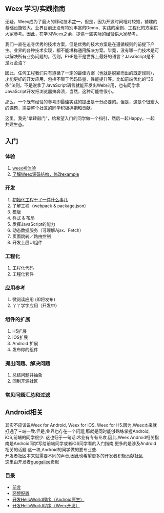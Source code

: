 ## Weex 学习/实践指南
无疑，Weex成为了最火的移动技术**之一**，但是，因为开源时间相对较短，铺建的基础设施较大。业界目前还没有特别丰富的Demo、实践的案例、工程化的方案供大家参考。因此，在学习Weex之余，提供一些实际的经验供大家参考。             

我们一直在追寻优秀的技术方案，但是优秀的技术方案是在遵循规则的前提下产生。业界的各种技术实现，都不能堪称通用解决方案。毕竟，没有哪一门技术是可以解决所有业务问题的。否则，PHP是不是世界上最好的语言？JavaScript是不是万金油？ 
     
因此，任何工程我们只有遵循了一定的最佳方案（也就是脱颖而出的既定规则），才能更好的开发应用，包括不限于代码质量、性能提升等。比如前端优化的“36条”法则。不是说拿了JavaScript语言就能开发出Web应用，也有同学拿JavaScript开发把浏览器搞奔溃，当然，这种可能性很小。
     
那么，一个既有经验的参考即最佳实践的提出是十分必要的。但是，这是个很宏大的课题，需要整个社区的同学积极拥抱和贡献。

这里，我先"拿砖敲门"，给希望入门的同学做一个指引，然后一起Happy，一起共建生态。        


## 入门     
### 体验         
1. [weex初体验](http://vczero.github.io/weex/001_helloworld.html)      
2. [了解Weex源码结构，修改example](http://vczero.github.io/weex/002_modify_example.html)       

### 开发 
1. [初始化工程干了一件什么事儿](http://vczero.github.io/weex/003_init_project.html)                       
2. 了解工程（webpack & package.json）    
3. 模版   
4. 样式 & 布局  
5. 发挥JavaScript的能力     
6. 动态数据服务（可理解Ajax、Fetch）      
7. 页面跳转／路由控制    
8. 开发上层UI组件     

### 工程化
1. 工程化代码       
2. 工程化套件         

### 应用参考        
1. 微阅读应用 (即将发布)         
2. 丫丫学字应用（开发中）         

### 组件的扩展   
1. H5扩展     
2. iOS扩展    
3. Android 扩展     
4. 发布你的组件        

### 提出问题、解决问题      
1. 总结问题并抽象     
2. 回到开源社区             

### 常见问题汇总和过滤    
  

## Android相关            
其实不应该说Weex for Android, Weex for iOS, Weex for H5.因为,Weex本来就打通了三端一致.但是,业界也存在一个问题,那就是同时能够熟练掌握Android, iOS,前端的同学很少.
这也归于一句话:术业有专有专攻.因此,Weex Android相关指南是Android同学写给前端同学或者iOS同学看的入门指南,更多的是涉及Android相关的话题.这一块,Android的同学做的要专业些.         
开发者社区本来就需要不同的声音,因此也希望更多的开发者积极贡献社区.        
这里由开发者[guogailee](https://github.com/guogailee)贡献

### 目录
- [前言](http://vczero.github.io/weex/android/004_Preface.html)
- [环境配置](http://vczero.github.io/weex/android/001_EnvironmentConfig.html)
- [开发HelloWorld程序（Android原生）](http://vczero.github.io/weex/android/002_HelloWorldBuildInNative.html)
- [开发HelloWorld程序（Weex开发）](http://vczero.github.io/weex/android/003_HelloWorldBuildInWeex.html) 

